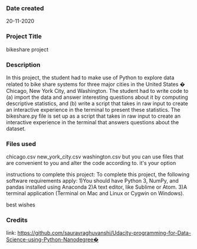 ### Date created
20-11-2020


### Project Title
bikeshare project


### Description
In this project, the student had to make use of Python to explore data related to bike share systems for three major cities in the United States � Chicago, New York City, and Washington. The student had to write code to (a) import the data and answer interesting questions about it by computing descriptive statistics, and (b) write a script that takes in raw input to create an interactive experience in the terminal to present these statistics.
The bikeshare.py file is set up as a script that takes in raw input to create an interactive experience in the terminal that answers questions about the dataset.


### Files used
chicago.csv
new_york_city.csv
washington.csv
but you can use files that are convenient to you and alter the code according to.
it's your option


instructions to complete this project:
To complete this project, the following software requirements apply:
1)You should have Python 3, NumPy, and pandas installed using Anaconda
2)A text editor, like Sublime or Atom.
3)A terminal application (Terminal on Mac and Linux or Cygwin on Windows).

best wishes


### Credits
link: https://github.com/sauravraghuvanshi/Udacity-programming-for-Data-Science-using-Python-Nanodegree�

